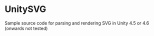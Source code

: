 # UnitySVG
Sample source code for parsing and rendering SVG in Unity 4.5 or 4.6 (onwards not tested)
